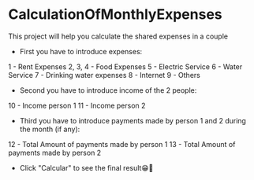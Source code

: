 # CalculationOfMonthlyExpenses
This project will help you calculate the shared expenses in a couple

* First you have to introduce expenses: 

1 - Rent Expenses
2, 3, 4 - Food Expenses
5 - Electric Service
6 - Water Service
7 - Drinking water expenses
8 - Internet
9 - Others

* Second you have to introduce income of the 2 people: 

10 - Income person 1
11 - Income person 2

* Third you have to introduce payments made by person 1 and 2 during the month (if any): 

12 - Total Amount of payments made by person 1
13 - Total Amount of payments made by person 2

* Click "Calcular" to see the final result😁🙌
